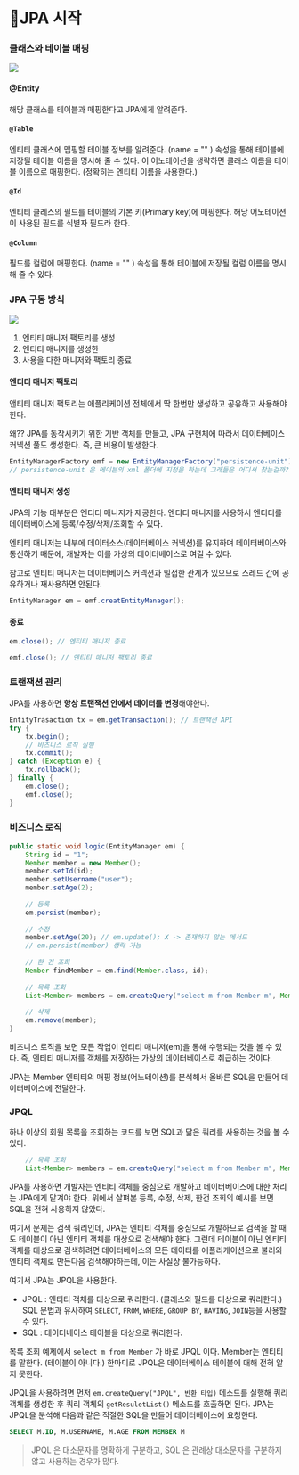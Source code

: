 # 🎯JPA 시작

### 클래스와 테이블 매핑

![](https://velog.velcdn.com/images/hjun0917/post/1b158b40-6117-40cb-9994-ccdbcc6b1492/image.png)

#### @Entity
해당 클래스를 테이블과 매핑한다고 JPA에게 알려준다.

#### `@Table`
엔티티 클래스에 맵핑할 테이블 정보를 알려준다.
(name = "" ) 속성을 통해 테이블에 저장될 테이블 이름을 명시해 줄 수 있다.
이 어노테이션을 생략하면 클래스 이름을 테이블 이름으로 매핑한다.
(정확히는 엔티티 이름을 사용한다.)

#### `@Id`
엔티티 클레스의 필드를 테이블의 기본 키(Primary key)에 매핑한다.
해당 어노테이션이 사용된 필드를 식별자 필드라 한다.

#### `@Column`
필드를 컬럼에 매핑한다.
(name = "" ) 속성을 통해 테이블에 저장될 컬럼 이름을 명시해 줄 수 있다.

### JPA 구동 방식

![](https://velog.velcdn.com/images/hjun0917/post/75c02e35-26bc-41af-b2d3-414f6ad9e83d/image.png)


1. 엔티티 매니저 팩토리를 생성
2. 엔티티 매니저를 생성한
3. 사용을 다한 매니저와 팩토리 종료

#### 엔티티 매니저 팩토리
앤티티 매니저 팩토리는 애플리케이션 전체에서 딱 한번만 생성하고 공유하고 사용해야 한다. 

왜??
JPA를 동작시키기 위한 기반 객체를 만들고,
JPA 구현체에 따라서 데이터베이스 커넥션 풀도 생성한다.
즉, 큰 비용이 발생한다.

```java
EntityManagerFactory emf = new EntityManagerFactory("persistence-unit"); 
// persistence-unit 은 메이븐의 xml 폴더에 지정을 하는데 그래들은 어디서 찾는걸까?
```

#### 엔티티 매니저 생성
JPA의 기능 대부분은 엔티티 매니저가 제공한다.
엔티티 매니저를 사용하서 엔티티를 데이터베이스에 등록/수정/삭제/조회할 수 있다.

엔티티 매니저는 내부에 데이터소스(데이터베이스 커넥션)를 유지하며 데이터베이스와 통신하기 때문에, 개발자는 이를 가상의 데이터베이스로 여길 수 있다.

참고로 엔티티 매니저는 데이터베이스 커넥션과 밀접한 관계가 있으므로 스레드 간에 공유하거나 재사용하면 안된다.

```java
EntityManager em = emf.creatEntityManager();

```

#### 종료
```java
em.close(); // 엔티티 매니저 종료

emf.close(); // 엔티티 매니저 팩토리 종료
```

### 트랜잭션 관리
JPA를 사용하면 **항상 트랜잭션 안에서 데이터를 변경**해야한다.

```java
EntityTrasaction tx = em.getTransaction(); // 트랜잭션 API
try {
	tx.begin();
    // 비즈니스 로직 실행
    tx.commit();
} catch (Exception e) { 
	tx.rollback();
} finally {
	em.close();
    emf.close();
}

```

### 비즈니스 로직

```java
public static void logic(EntityManager em) {
	String id = "1";
    Member member = new Member();
    member.setId(id);
    member.setUsername("user");
    member.setAge(2);
    
    // 등록
    em.persist(member);
    
    // 수정
    member.setAge(20); // em.update(); X -> 존재하지 않는 메서드
    // em.persist(member) 생략 가능
    
    // 한 건 조회
    Member findMember = em.find(Member.class, id);
    
    // 목록 조회
    List<Member> members = em.createQuery("select m from Member m", Member.class).getResultList();
    
    // 삭제
    em.remove(member);
}
```

비즈니스 로직을 보면 모든 작업이 엔티티 매니저(em)을 통해 수행되는 것을 볼 수 있다.
즉, 엔티티 매니저를 객체를 저장하는 가상의 데이터베이스로 취급하는 것이다.

JPA는 Member 엔티티의 매핑 정보(어노테이션)를 분석해서 올바른 SQL을 만들어 데이터베이스에 전달한다.

### JPQL
하나 이상의 회원 목록을 조회하는 코드를 보면
SQL과 닮은 쿼리를 사용하는 것을 볼 수 있다.

```java
    // 목록 조회
    List<Member> members = em.createQuery("select m from Member m", Member.class).getResultList();
```

JPA를 사용하면 개발자는 엔티티 객체를 중심으로 개발하고
데이터베이스에 대한 처리는 JPA에게 맡겨야 한다.
위에서 살펴본 등록, 수정, 삭제, 한건 조회의 예시를 보면 SQL을 전혀 사용하지 않았다.

여기서 문제는 검색 쿼리인데,
JPA는 엔티티 객체를 중심으로 개발하므로 검색을 할 때도 테이블이 아닌 엔티티 객체를 대상으로 검색해야 한다.
그런데 테이블이 아닌 엔티티 객체를 대상으로 검색하려면 데이터베이스의 모든 데이터를 애플리케이션으로 불러와 엔티티 객체로 만든다음 검색해야하는데, 이는 사실상 불가능하다.

여기서 JPA는 JPQL을 사용한다.
- JPQL : 엔티티 객체를 대상으로 쿼리한다. (클래스와 필드를 대상으로 쿼리한다.)
SQL 문법과 유사하여 `SELECT`, `FROM`, `WHERE`, `GROUP BY`, `HAVING`, `JOIN`등을 사용할 수 있다.
- SQL : 데이터베이스 테이블을 대상으로 쿼리한다.

목록 조회 예제에서 `select m from Member` 가 바로 JPQL 이다.
Member는 엔티티를 말한다. (테이블이 아니다.)
한마디로 JPQL은 데이터베이스 테이블에 대해 전혀 알지 못한다.

JPQL을 사용하려면 먼저 `em.createQuery("JPQL", 반환 타입)` 메소드를 실행해 쿼리 객체를 생성한 후
쿼리 객체의 `getResuletList()` 메소드를 호출하면 된다.
JPA는 JPQL을 분석해 다음과 같은 적절한 SQL을 만들어 데이터베이스에 요청한다.
```sql
SELECT M.ID, M.USERNAME, M.AGE FROM MEMBER M
```

> JPQL 은 대소문자를 명확하게 구분하고,
SQL 은 관례상 대소문자를 구분하지 않고 사용하는 경우가 많다.
